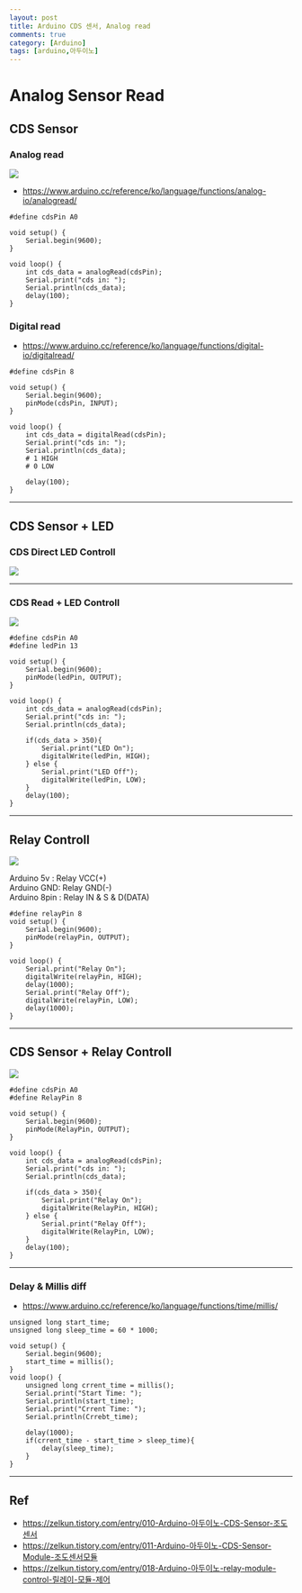 ```yaml
---
layout: post
title: Arduino CDS 센서, Analog read
comments: true
category: [Arduino]
tags: [arduino,아두이노]
---
```


# Analog Sensor Read

## CDS Sensor

### Analog read

<img src="https://t1.daumcdn.net/cfile/tistory/231FF63756B2E49830"/>

* https://www.arduino.cc/reference/ko/language/functions/analog-io/analogread/

<pre><code>#define cdsPin A0

void setup() {
	Serial.begin(9600);
}

void loop() {
	int cds_data = analogRead(cdsPin);
	Serial.print("cds in: ");
	Serial.println(cds_data);
	delay(100);
}</code></pre>

### Digital read

* https://www.arduino.cc/reference/ko/language/functions/digital-io/digitalread/

<pre><code>#define cdsPin 8

void setup() {
	Serial.begin(9600);
	pinMode(cdsPin, INPUT);
}

void loop() {
	int cds_data = digitalRead(cdsPin);
	Serial.print("cds in: ");
	Serial.println(cds_data);
	# 1 HIGH
	# 0 LOW

	delay(100);
}</code></pre>

---


## CDS Sensor + LED

### CDS Direct LED Controll

<img src="https://t1.daumcdn.net/cfile/tistory/2176D64C56B2E49A0C"/>

---

### CDS Read + LED Controll

<img src="https://t1.daumcdn.net/cfile/tistory/2510E14156B2E49920"/>

<pre><code>#define cdsPin A0
#define ledPin 13

void setup() {
	Serial.begin(9600);
	pinMode(ledPin, OUTPUT);
}

void loop() {
	int cds_data = analogRead(cdsPin);
	Serial.print("cds in: ");
	Serial.println(cds_data);

	if(cds_data > 350){
		Serial.print("LED On");
		digitalWrite(ledPin, HIGH);
	} else {
		Serial.print("LED Off");
		digitalWrite(ledPin, LOW);
	}
	delay(100);
}</code></pre>

---

## Relay Controll

<img src="https://t1.daumcdn.net/cfile/tistory/25536F3A57AF4BA527"/>

Arduino 5v : Relay VCC(+)   
Arduino GND: Relay GND(-)   
Arduino 8pin : Relay IN & S & D(DATA)   

<pre><code>#define relayPin 8
void setup() {
	Serial.begin(9600);
	pinMode(relayPin, OUTPUT);
}

void loop() {
	Serial.print("Relay On");
	digitalWrite(relayPin, HIGH);
	delay(1000);
	Serial.print("Relay Off");
	digitalWrite(relayPin, LOW);
	delay(1000);
}</code></pre>

---


## CDS Sensor + Relay Controll

<img src="https://t1.daumcdn.net/cfile/tistory/2641EE4657AF4BA635"/>

<pre><code>#define cdsPin A0
#define RelayPin 8

void setup() {
	Serial.begin(9600);
	pinMode(RelayPin, OUTPUT);
}

void loop() {
	int cds_data = analogRead(cdsPin);
	Serial.print("cds in: ");
	Serial.println(cds_data);

	if(cds_data > 350){
		Serial.print("Relay On");
		digitalWrite(RelayPin, HIGH);
	} else {
		Serial.print("Relay Off");
		digitalWrite(RelayPin, LOW);
	}
	delay(100);
}</code></pre>

---

### Delay & Millis diff

* https://www.arduino.cc/reference/ko/language/functions/time/millis/

<pre><code>unsigned long start_time;
unsigned long sleep_time = 60 * 1000;

void setup() {
	Serial.begin(9600);
	start_time = millis();
}
void loop() {
	unsigned long crrent_time = millis();
	Serial.print("Start Time: ");
	Serial.println(start_time);
	Serial.print("Crrent Time: ");
	Serial.println(Crrebt_time);
	
	delay(1000);
	if(crrent_time - start_time > sleep_time){
		delay(sleep_time);
	}
}</code></pre>


---

## Ref

* https://zelkun.tistory.com/entry/010-Arduino-아두이노-CDS-Sensor-조도센서
* https://zelkun.tistory.com/entry/011-Arduino-아두이노-CDS-Sensor-Module-조도센서모듈
* https://zelkun.tistory.com/entry/018-Arduino-아두이노-relay-module-control-릴레이-모듈-제어
